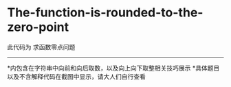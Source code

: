 # The-function-is-rounded-to-the-zero-point
此代码为 求函数零点问题
* * * 
*内包含在字符串中向前和向后取数，以及向上向下取整相关技巧展示 
*具体题目以及不含解释代码在截图中显示，请大人们自行查看 
